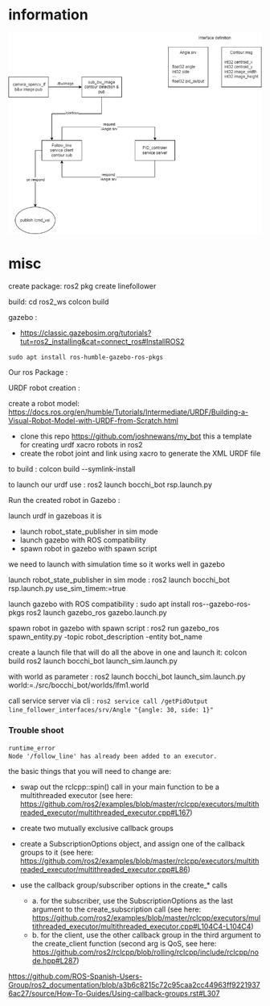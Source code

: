 # information

<p align="center">
    <img src="./img/architecture.jpg" alt="architecture"/>
</p>

# misc

create package:
ros2 pkg create linefollower

build:
cd ros2_ws
colcon build

gazebo :
- https://classic.gazebosim.org/tutorials?tut=ros2_installing&cat=connect_ros#InstallROS2

```
sudo apt install ros-humble-gazebo-ros-pkgs
```

Our ros Package :


URDF robot creation :

create a robot model:
https://docs.ros.org/en/humble/Tutorials/Intermediate/URDF/Building-a-Visual-Robot-Model-with-URDF-from-Scratch.html

- clone this repo https://github.com/joshnewans/my_bot this a template for creating urdf xacro robots in ros2
- create the robot joint and link using xacro to generate the XML URDF file


to build :
colcon build --symlink-install

to launch our urdf use : 
ros2 launch bocchi_bot rsp.launch.py

Run the created robot in Gazebo :

launch urdf in gazeboas it is
 - launch robot_state_publisher in sim mode
 - launch gazebo with ROS compatibility
 - spawn robot in gazebo with spawn script

 
we need to launch with simulation time so it works well in gazebo

launch robot_state_publisher in sim mode : 
ros2 launch bocchi_bot rsp.launch.py use_sim_timem:=true

launch gazebo with ROS compatibility :
sudo apt install ros-<distro>-gazebo-ros-pkgs
ros2 launch gazebo_ros gazebo.launch.py

spawn robot in gazebo with spawn script :
ros2 run gazebo_ros spawn_entity.py -topic robot_description -entity bot_name

create a launch file that will do all the above in one and launch it:
colcon build
ros2 launch bocchi_bot launch_sim.launch.py

with world as parameter :
ros2 launch bocchi_bot launch_sim.launch.py world:=./src/bocchi_bot/worlds/lfm1.world


call service server via cli :
`ros2 service call /getPidOutput line_follower_interfaces/srv/Angle "{angle: 30, side: 1}"`

### Trouble shoot 

```
runtime_error
Node '/follow_line' has already been added to an executor.
```

the basic things that you will need to change are:
- swap out the rclcpp::spin() call in your main function to be a multithreaded executor (see here: https://github.com/ros2/examples/blob/master/rclcpp/executors/multithreaded_executor/multithreaded_executor.cpp#L167)

- create two mutually exclusive callback groups

- create a SubscriptionOptions object, and assign one of the callback groups to it (see here: https://github.com/ros2/examples/blob/master/rclcpp/executors/multithreaded_executor/multithreaded_executor.cpp#L86)

- use the callback group/subscriber options in the create_* calls
    - a. for the subscriber, use the SubscriptionOptions as the last argument to the create_subscription call (see here: https://github.com/ros2/examples/blob/master/rclcpp/executors/multithreaded_executor/multithreaded_executor.cpp#L104C4-L104C4)
    - b. for the client, use the other callback group in the third argument to the create_client function (second arg is QoS, see here: https://github.com/ros2/rclcpp/blob/rolling/rclcpp/include/rclcpp/node.hpp#L287)

https://github.com/ROS-Spanish-Users-Group/ros2_documentation/blob/a3b6c8215c72c95caa2cc44963ff92219376ac27/source/How-To-Guides/Using-callback-groups.rst#L307